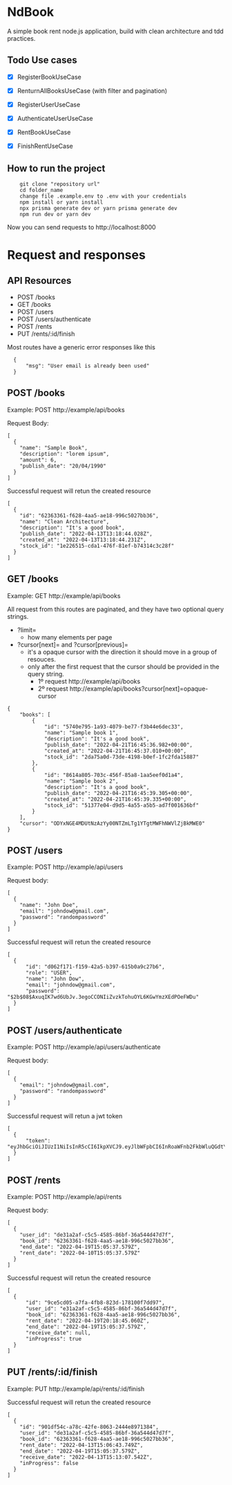 # NdBook 

A simple book rent node.js application, build with clean architecture and tdd practices.



<!--link todo items with they specific class -->

## Todo Use cases
- [x] RegisterBookUseCase
- [X] RenturnAllBooksUseCase (with filter and pagination)

- [X] RegisterUserUseCase
- [X] AuthenticateUserUseCase

- [x] RentBookUseCase
- [X] FinishRentUseCase


## How to run the project


```console
    git clone "repository url"
    cd folder_name
    change file .example.env to .env with your credentials
    npm install or yarn install
    npx prisma generate dev or yarn prisma generate dev
    npm run dev or yarn dev

```

Now you can send requests to http://localhost:8000

# Request and responses

## API Resources

* POST /books
* GET /books
* POST /users
* POST /users/authenticate
* POST /rents
* PUT /rents/:id/finish

Most routes have a generic error responses like this

```
  {
	  "msg": "User email is already been used"
  }
```


## POST /books

Example: POST http://example/api/books

Request Body:

```
[
  {
    "name": "Sample Book",
    "description": "lorem ipsum",
    "amount": 6,
    "publish_date": "20/04/1990"
  }
]
```

Successful request will retun the created resource

```
[
  { 
    "id": "62363361-f628-4aa5-ae18-996c5027bb36",
    "name": "Clean Architecture",
    "description": "It's a good book",
    "publish_date": "2022-04-13T13:18:44.028Z",
    "created_at": "2022-04-13T13:18:44.231Z",
    "stock_id": "1e226515-cda1-476f-81ef-b74314c3c28f"
  }
]
```

## GET /books

Example: GET http://example/api/books

All request from this routes are paginated, and they have two optional query strings.

  - ?limit= 
    - how many elements per page
  - ?cursor[next]= and ?cursor[previous]=
    - it's a opaque cursor with the direction it should move in a group of resouces. 
    - only after the first request that the cursor should be provided in the query string.
      - 1º request http://example/api/books
      - 2º request http://example/api/books?cursor[next]=opaque-cursor


```
{
	"books": [
		{
			"id": "5740e795-1a93-4079-be77-f3b44e6dec33",
			"name": "Sample book 1",
			"description": "It's a good book",
			"publish_date": "2022-04-21T16:45:36.982+00:00",
			"created_at": "2022-04-21T16:45:37.010+00:00",
			"stock_id": "2da75a0d-73de-4198-b0ef-1fc2fda15887"
		},
		{
			"id": "8614a805-703c-456f-85a8-1aa5eef0d1a4",
			"name": "Sample book 2",
			"description": "It's a good book",
			"publish_date": "2022-04-21T16:45:39.305+00:00",
			"created_at": "2022-04-21T16:45:39.335+00:00",
			"stock_id": "51377e04-d9d5-4a55-a5b5-ad7f001636bf"
		}
	],
	"cursor": "ODYxNGE4MDUtNzAzYy00NTZmLTg1YTgtMWFhNWVlZjBkMWE0"
}
```



## POST /users

Example: POST http://example/api/users


Request body:

```
[
  { 
    "name": "John Doe",
    "email": "johndow@gmail.com",
    "password": "randompassword"
  }
]
```

Successful request will retun the created resource

```
[
  { 
	  "id": "d062f171-f159-42a5-b397-615b0a9c27b6",
	  "role": "USER",
	  "name": "John Dow",
	  "email": "johndow@gmail.com",
	  "password": "$2b$08$AxuqIK7wd6UbJv.3egoCCONIiZvzkTohuOYL6KGwYmzXEdPOeFWDu"
  }
]
```

## POST /users/authenticate

Example: POST http://example/api/users/authenticate


Request body:

```
[
  {
    "email": "johndow@gmail.com",
    "password": "randompassword"
  }
]
```

Successful request will retun a jwt token

```
[
  { 
	  "token": "eyJhbGciOiJIUzI1NiIsInR5cCI6IkpXVCJ9.eyJlbWFpbCI6InRoaWFnb2FkbWluQGdtYWlsLmNvbSIsImlhdCI6MTY1MDMxMjcyMSwiZXhwIjoxNjUwMzE2MzIxfQ.jf1rrY9ol74DlIvCYd1DETww0sFgk1CK7VLRrZ5hNEU"
  }
]
```

## POST /rents

Example: POST http://example/api/rents


Request body:

```
[
  {
	"user_id": "de31a2af-c5c5-4585-86bf-36a544d47d7f",
	"book_id": "62363361-f628-4aa5-ae18-996c5027bb36",
	"end_date": "2022-04-19T15:05:37.579Z",
	"rent_date": "2022-04-10T15:05:37.579Z"
  }
]
```

Successful request will retun the created resource

```
[
  {
	  "id": "9ce5cd05-a7fa-4fb8-823d-178100f7dd97",
	  "user_id": "e31a2af-c5c5-4585-86bf-36a544d47d7f",
	  "book_id": "62363361-f628-4aa5-ae18-996c5027bb36",
	  "rent_date": "2022-04-19T20:18:45.060Z",
	  "end_date": "2022-04-19T15:05:37.579Z",
	  "receive_date": null,
	  "inProgress": true
  }
]
```


## PUT /rents/:id/finish

Example: PUT http://example/api/rents/:id/finish

Successful request will retun the created resource

```
[
  {
    "id": "901df54c-a78c-42fe-8063-2444e8971384",
    "user_id": "de31a2af-c5c5-4585-86bf-36a544d47d7f",
    "book_id": "62363361-f628-4aa5-ae18-996c5027bb36",
    "rent_date": "2022-04-13T15:06:43.749Z",
    "end_date": "2022-04-19T15:05:37.579Z",
    "receive_date": "2022-04-13T15:13:07.542Z",
    "inProgress": false
  }
]
```
